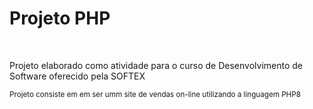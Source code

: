<h1>Projeto PHP</h1>
<br/>
<p>Projeto elaborado como atividade para o curso de Desenvolvimento de Software oferecido pela SOFTEX</p>
<small>Projeto consiste em em ser umm site de vendas on-line utilizando a linguagem PHP8 </small>
